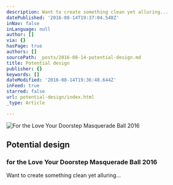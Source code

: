 ```yaml
---
description: Want to create something clean yet alluring...
datePublished: '2016-08-14T19:37:04.548Z'
inNav: false
inLanguage: null
author: []
via: {}
hasPage: true
authors: []
sourcePath: _posts/2016-08-14-potential-design.md
title: Potential design
publisher: {}
keywords: []
dateModified: '2016-08-14T19:36:48.644Z'
inFeed: true
starred: false
url: potential-design/index.html
_type: Article

---
```

![For the Love Your Doorstep Masquerade Ball 2016](https://the-grid-user-content.s3-us-west-2.amazonaws.com/380b9705-31a4-4d68-9025-4cbebb312f46.jpg)

## **Potential design**

### for the Love Your Doorstep Masquerade Ball 2016

Want to create something clean yet alluring...
